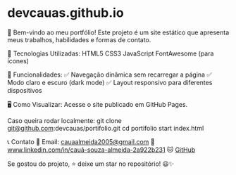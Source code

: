 # devcauas.github.io
👋 Bem-vindo ao meu portfólio! Este projeto é um site estático que apresenta meus trabalhos, habilidades e formas de contato.


🚀 Tecnologias Utilizadas:
HTML5
CSS3
JavaScript
FontAwesome (para ícones)

🌟 Funcionalidades:
✅ Navegação dinâmica sem recarregar a página
✅ Modo claro e escuro (dark mode)
✅ Layout responsivo para diferentes dispositivos

🖥️ Como Visualizar:
Acesse o site publicado em GitHub Pages.

Caso queira rodar localmente:
git clone git@github.com:devcauas/portifolio.git
cd portifolio
start index.html

📞 Contato
📧 Email: cauaalmeida2005@gmail.com
🔗 www.linkedin.com/in/cauã-souza-almeida-2a922b231
🐱 [GitHub](https://github.com/devcauas)

Se gostou do projeto, ⭐ deixe um star no repositório! 😃✨
